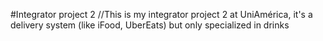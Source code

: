 #Integrator project 2
//This is my integrator project 2 at UniAmérica, it's a delivery system (like iFood, UberEats) but only specialized in drinks
